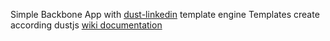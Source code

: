 Simple Backbone App with <a href="https://github.com/linkedin/dustjs/">dust-linkedin</a> template engine
Templates create according dustjs <a href="https://github.com/linkedin/dustjs/wiki/Dust-Tutorial">wiki documentation</a>